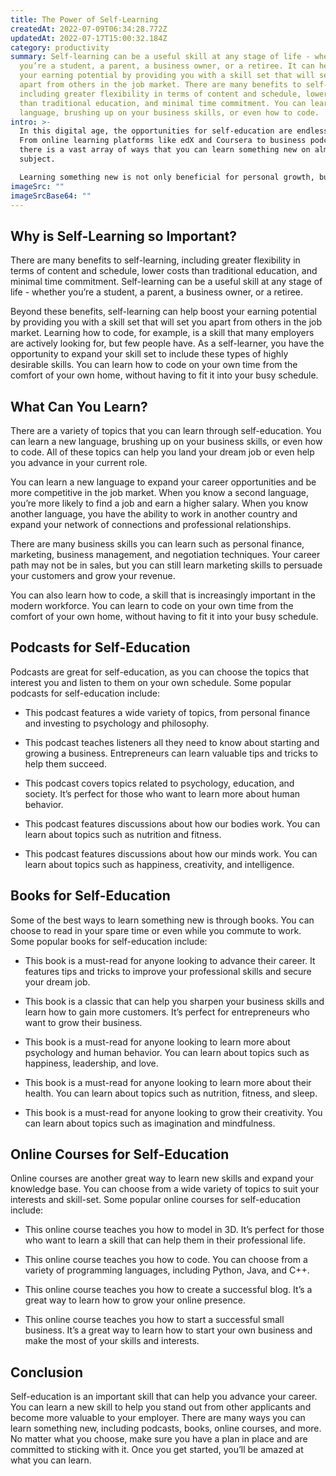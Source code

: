 ```yaml
---
title: The Power of Self-Learning
createdAt: 2022-07-09T06:34:28.772Z
updatedAt: 2022-07-17T15:00:32.184Z
category: productivity
summary: Self-learning can be a useful skill at any stage of life - whether
  you’re a student, a parent, a business owner, or a retiree. It can help boost
  your earning potential by providing you with a skill set that will set you
  apart from others in the job market. There are many benefits to self-learning,
  including greater flexibility in terms of content and schedule, lower costs
  than traditional education, and minimal time commitment. You can learn a new
  language, brushing up on your business skills, or even how to code.
intro: >-
  In this digital age, the opportunities for self-education are endless.
  From online learning platforms like edX and Coursera to business podcasts,
  there is a vast array of ways that you can learn something new on almost any
  subject. 

  Learning something new is not only beneficial for personal growth, but it’s also necessary in today’s job market. In fact, recent research found that 75% of job candidates lack the skills necessary to succeed at their interview. It’s clear that to stand out from other applicants, you need more than just an impressive resume. You need a high level of proficiency in your chosen subject. Fortunately for you, there are a variety of self-learning resources available to help boost your knowledge and get you one step closer to landing that dream job.
imageSrc: ""
imageSrcBase64: ""
---
```


## Why is Self-Learning so Important?

There are many benefits to self-learning, including greater flexibility in terms of content and schedule, lower costs than traditional education, and minimal time commitment. Self-learning can be a useful skill at any stage of life - whether you’re a student, a parent, a business owner, or a retiree.

Beyond these benefits, self-learning can help boost your earning potential by providing you with a skill set that will set you apart from others in the job market. Learning how to code, for example, is a skill that many employers are actively looking for, but few people have. As a self-learner, you have the opportunity to expand your skill set to include these types of highly desirable skills. You can learn how to code on your own time from the comfort of your own home, without having to fit it into your busy schedule.

## What Can You Learn?

There are a variety of topics that you can learn through self-education. You can learn a new language, brushing up on your business skills, or even how to code. All of these topics can help you land your dream job or even help you advance in your current role.

You can learn a new language to expand your career opportunities and be more competitive in the job market. When you know a second language, you’re more likely to find a job and earn a higher salary. When you know another language, you have the ability to work in another country and expand your network of connections and professional relationships.

There are many business skills you can learn such as personal finance, marketing, business management, and negotiation techniques. Your career path may not be in sales, but you can still learn marketing skills to persuade your customers and grow your revenue. 

You can also learn how to code, a skill that is increasingly important in the modern workforce. You can learn to code on your own time from the comfort of your own home, without having to fit it into your busy schedule.

## Podcasts for Self-Education

Podcasts are great for self-education, as you can choose the topics that interest you and listen to them on your own schedule. Some popular podcasts for self-education include:

- This podcast features a wide variety of topics, from personal finance and investing to psychology and philosophy.

- This podcast teaches listeners all they need to know about starting and growing a business. Entrepreneurs can learn valuable tips and tricks to help them succeed.

- This podcast covers topics related to psychology, education, and society. It’s perfect for those who want to learn more about human behavior.

- This podcast features discussions about how our bodies work. You can learn about topics such as nutrition and fitness.

- This podcast features discussions about how our minds work. You can learn about topics such as happiness, creativity, and intelligence.

## Books for Self-Education

Some of the best ways to learn something new is through books. You can choose to read in your spare time or even while you commute to work. Some popular books for self-education include:

- This book is a must-read for anyone looking to advance their career. It features tips and tricks to improve your professional skills and secure your dream job.

- This book is a classic that can help you sharpen your business skills and learn how to gain more customers. It’s perfect for entrepreneurs who want to grow their business.

- This book is a must-read for anyone looking to learn more about psychology and human behavior. You can learn about topics such as happiness, leadership, and love.

- This book is a must-read for anyone looking to learn more about their health. You can learn about topics such as nutrition, fitness, and sleep.

- This book is a must-read for anyone looking to grow their creativity. You can learn about topics such as imagination and mindfulness.

## Online Courses for Self-Education

Online courses are another great way to learn new skills and expand your knowledge base. You can choose from a wide variety of topics to suit your interests and skill-set. Some popular online courses for self-education include:

- This online course teaches you how to model in 3D. It’s perfect for those who want to learn a skill that can help them in their professional life.

- This online course teaches you how to code. You can choose from a variety of programming languages, including Python, Java, and C++.

- This online course teaches you how to create a successful blog. It’s a great way to learn how to grow your online presence.

- This online course teaches you how to start a successful small business. It’s a great way to learn how to start your own business and make the most of your skills and interests.

## Conclusion

Self-education is an important skill that can help you advance your career. You can learn a new skill to help you stand out from other applicants and become more valuable to your employer. There are many ways you can learn something new, including podcasts, books, online courses, and more. No matter what you choose, make sure you have a plan in place and are committed to sticking with it. Once you get started, you’ll be amazed at what you can learn.
